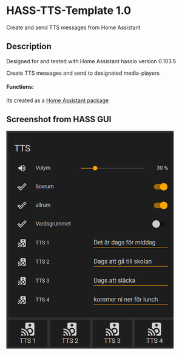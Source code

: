 # HASS-TTS-Template 1.0
Create and send TTS messages from Home Assistant

## Description
Designed for and tested with Home Assistant hassio version 0.103.5

Create TTS messages and send to designated media-players

 #### Functions:

Its created as a [Home Assistant package](https://home-assistant.io/docs/configuration/packages/)

## Screenshot from HASS GUI
<img src="https://github.com/Gnaget2/Hass-TTS.Template/blob/master/tts.png" alt="Screenshot" />

